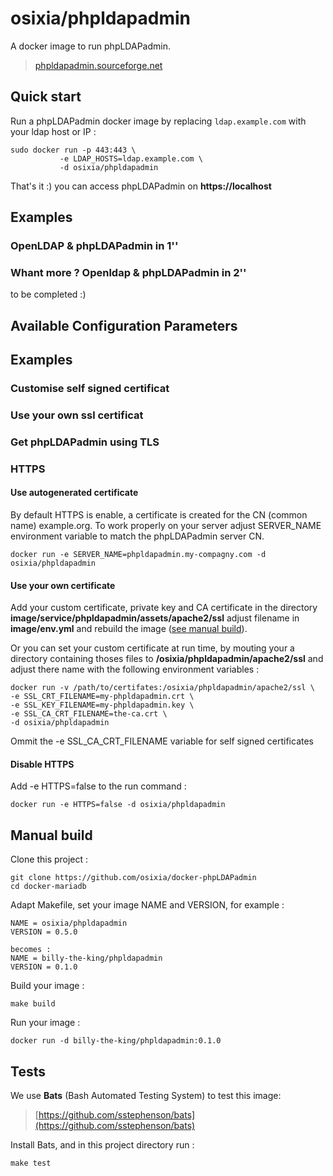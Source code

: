# osixia/phpldapadmin

A docker image to run phpLDAPadmin.
> [phpldapadmin.sourceforge.net](http://phpldapadmin.sourceforge.net)


## Quick start

Run a phpLDAPadmin docker image by replacing `ldap.example.com` with your ldap host or IP :

    sudo docker run -p 443:443 \
               -e LDAP_HOSTS=ldap.example.com \
               -d osixia/phpldapadmin

That's it :) you can access phpLDAPadmin on **https://localhost**


## Examples

### OpenLDAP & phpLDAPadmin in 1''


### Whant more ? Openldap & phpLDAPadmin in 2''

to be completed :)


## Available Configuration Parameters

## Examples

### Customise self signed certificat

### Use your own ssl certificat

### Get phpLDAPadmin using TLS

### HTTPS

#### Use autogenerated certificate
By default HTTPS is enable, a certificate is created for the CN (common name) example.org. To work properly on your server adjust SERVER_NAME environment variable to match the phpLDAPadmin server CN.

	docker run -e SERVER_NAME=phpldapadmin.my-compagny.com -d osixia/phpldapadmin

#### Use your own certificate

Add your custom certificate, private key and CA certificate in the directory **image/service/phpldapadmin/assets/apache2/ssl** adjust filename in **image/env.yml** and rebuild the image ([see manual build](#manual-build)).

Or you can set your custom certificate at run time, by mouting your a directory containing thoses files to **/osixia/phpldapadmin/apache2/ssl** and adjust there name with the following environment variables :

	docker run -v /path/to/certifates:/osixia/phpldapadmin/apache2/ssl \
	-e SSL_CRT_FILENAME=my-phpldapadmin.crt \
	-e SSL_KEY_FILENAME=my-phpldapadmin.key \
	-e SSL_CA_CRT_FILENAME=the-ca.crt \
	-d osixia/phpldapadmin

Ommit the -e SSL_CA_CRT_FILENAME variable for self signed certificates

#### Disable HTTPS
Add -e HTTPS=false to the run command :

    docker run -e HTTPS=false -d osixia/phpldapadmin

## Manual build

Clone this project :

	git clone https://github.com/osixia/docker-phpLDAPadmin
	cd docker-mariadb

Adapt Makefile, set your image NAME and VERSION, for example :

	NAME = osixia/phpldapadmin
	VERSION = 0.5.0
	
	becomes :
	NAME = billy-the-king/phpldapadmin
	VERSION = 0.1.0

Build your image :
	
	make build
	
Run your image :

	docker run -d billy-the-king/phpldapadmin:0.1.0

## Tests

We use **Bats** (Bash Automated Testing System) to test this image:

> [https://github.com/sstephenson/bats](https://github.com/sstephenson/bats)

Install Bats, and in this project directory run :

	make test

	

